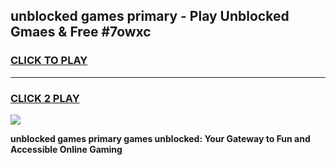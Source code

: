 
## unblocked games primary - Play Unblocked Gmaes & Free #7owxc
<h3>
<a href="https://news.freeplayer.one?title=unblocked_games_primary&ref=24F">CLICK TO PLAY</a></h3>
<hr>

<h3>
<a href="https://news.freeplayer.one?title=unblocked_games_primary&ref=24F">CLICK 2 PLAY</a>
  
</h3>

<a href="https://news.freeplayer.one?title=unblocked_games_primary&ref=24F/"><img src="https://clearcache.store/games.png"></a>


**unblocked games primary games unblocked: Your Gateway to Fun and Accessible Online Gaming**

